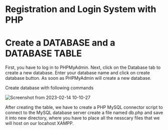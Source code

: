 # Registration and Login System with PHP

# Create a DATABASE and a DATABASE TABLE

First, you have to log in to PHPMyAdmin.
Next, click on the Database tab to create a new database.
Enter your database name and click on create database button.
As soon as PHPMyAdmin will create a new database.

Create database with following commands
 
![Screenshot from 2023-02-14 10-10-27](https://user-images.githubusercontent.com/121961009/218808553-765995af-d3a9-407a-b58e-db8faddb4c88.png)

After creating the table, we have to create a PHP MySQL connector script to connect to the MySQL database server
create a file named db.php and save it into new directory, where you have to place all the nesscary files that we will host on our locahost XAMPP.


